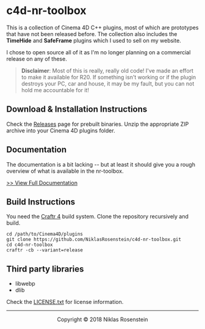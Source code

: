 # c4d-nr-toolbox

This is a collection of Cinema 4D C++ plugins, most of which are prototypes
that have not been released before. The collection also includes the
**TimeHide** and **SafeFrame** plugins which I used to sell on my website.

I chose to open source all of it as I'm no longer planning on a commercial
release on any of these.

> __Disclaimer__: Most of this is really, really old code! I've made an effort
> to make it available for R20. If something isn't working or if the plugin
> destroys your PC, car and house, it may be my fault, but you can not hold me
> accountable for it!

## Download & Installation Instructions

Check the [Releases] page for prebuilt binaries. Unzip the appropriate ZIP
archive into your Cinema 4D plugins folder.

[Releases]: https://github.com/NiklasRosenstein/c4d-nr-toolbox/releases
[niklasrosenstein.com]: https://www.niklasrosenstein.com/

## Documentation

The documentation is a bit lacking -- but at least it should give you a rough
overview of what is available in the nr-toolbox.

[>> View Full Documentation](docs/README.md)

## Build Instructions

You need the [Craftr 4][Craftr] build system. Clone the repository
recursively and build.

[Craftr]: https://github.com/craftr-build/craftr

    cd /path/to/Cinema4D/plugins
    git clone https://github.com/NiklasRosenstein/c4d-nr-toolbox.git
    cd c4d-nr-toolbox
    craftr -cb --variant=release

## Third party libraries

* libwebp
* dlib

Check the [LICENSE.txt](LICENSE.txt) for license information.

---

<p align="center">Copyright &copy; 2018 Niklas Rosenstein</p>
